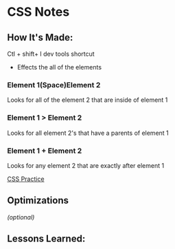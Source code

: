 # CSS Notes

## How It's Made:

Ctl + shift+ I dev tools shortcut

- Effects the all of the elements

### Element 1(Space)Element 2

Looks for all of the element 2 that are inside of element 1

### Element 1 > Element 2

Looks for all element 2's that have a parents of element 1

### Element 1 + Element 2

Looks for any element 2 that are exactly after element 1

[CSS Practice](https://css-diner.netlify.app/)

## Optimizations

_(optional)_

## Lessons Learned:

